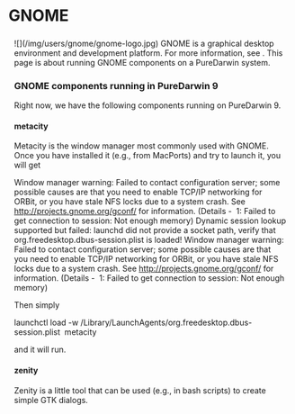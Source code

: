 GNOME
=====
<div style="display:inline;float:right;margin-top:5px;margin-right:10px;margin-bottom:5px;margin-left:10px">
![](/img/users/gnome/gnome-logo.jpg)
GNOME is a graphical desktop environment and development platform. For more information, see <http://www.gnome.org/>.
This page is about running GNOME components on a PureDarwin system.

### GNOME components running in PureDarwin 9
Right now, we have the following components running on PureDarwin 9.
#### metacity
Metacity is the window manager most commonly used with GNOME. 
Once you have installed it (e.g., from MacPorts) and try to launch it, you will get


Window manager warning: Failed to contact configuration server; some possible causes are that you need to enable TCP/IP networking for ORBit, or you have stale NFS locks due to a system crash. See http://projects.gnome.org/gconf/ for information. (Details -  1: Failed to get connection to session: Not enough memory)
Dynamic session lookup supported but failed: launchd did not provide a socket path, verify that org.freedesktop.dbus-session.plist is loaded!
Window manager warning: Failed to contact configuration server; some possible causes are that you need to enable TCP/IP networking for ORBit, or you have stale NFS locks due to a system crash. See http://projects.gnome.org/gconf/ for information. (Details -  1: Failed to get connection to session: Not enough memory)


Then simply 


launchctl load -w /Library/LaunchAgents/org.freedesktop.dbus-session.plist 
metacity


and it will run.
#### zenity
Zenity is a little tool that can be used (e.g., in bash scripts) to create simple GTK dialogs.
